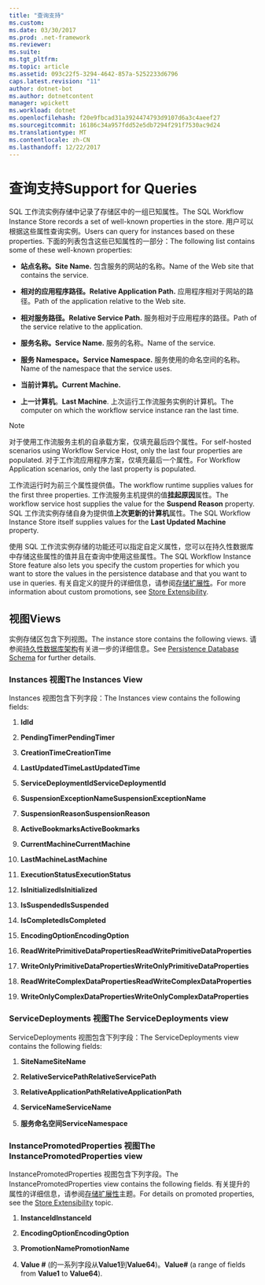 ```yaml
---
title: "查询支持"
ms.custom: 
ms.date: 03/30/2017
ms.prod: .net-framework
ms.reviewer: 
ms.suite: 
ms.tgt_pltfrm: 
ms.topic: article
ms.assetid: 093c22f5-3294-4642-857a-5252233d6796
caps.latest.revision: "11"
author: dotnet-bot
ms.author: dotnetcontent
manager: wpickett
ms.workload: dotnet
ms.openlocfilehash: f20e9fbcad31a3924474793d9107d6a3c4aeef27
ms.sourcegitcommit: 16186c34a957fdd52e5db7294f291f7530ac9d24
ms.translationtype: MT
ms.contentlocale: zh-CN
ms.lasthandoff: 12/22/2017
---
```

# <a name="support-for-queries"></a><span data-ttu-id="4e622-102">查询支持</span><span class="sxs-lookup"><span data-stu-id="4e622-102">Support for Queries</span></span>
<span data-ttu-id="4e622-103">SQL 工作流实例存储中记录了存储区中的一组已知属性。</span><span class="sxs-lookup"><span data-stu-id="4e622-103">The SQL Workflow Instance Store records a set of well-known properties in the store.</span></span> <span data-ttu-id="4e622-104">用户可以根据这些属性查询实例。</span><span class="sxs-lookup"><span data-stu-id="4e622-104">Users can query for instances based on these properties.</span></span> <span data-ttu-id="4e622-105">下面的列表包含这些已知属性的一部分：</span><span class="sxs-lookup"><span data-stu-id="4e622-105">The following list contains some of these well-known properties:</span></span>  
  
-   <span data-ttu-id="4e622-106">**站点名称。**</span><span class="sxs-lookup"><span data-stu-id="4e622-106">**Site Name.**</span></span> <span data-ttu-id="4e622-107">包含服务的网站的名称。</span><span class="sxs-lookup"><span data-stu-id="4e622-107">Name of the Web site that contains the service.</span></span>  
  
-   <span data-ttu-id="4e622-108">**相对的应用程序路径。**</span><span class="sxs-lookup"><span data-stu-id="4e622-108">**Relative Application Path.**</span></span> <span data-ttu-id="4e622-109">应用程序相对于网站的路径。</span><span class="sxs-lookup"><span data-stu-id="4e622-109">Path of the application relative to the Web site.</span></span>  
  
-   <span data-ttu-id="4e622-110">**相对服务路径。**</span><span class="sxs-lookup"><span data-stu-id="4e622-110">**Relative Service Path.**</span></span> <span data-ttu-id="4e622-111">服务相对于应用程序的路径。</span><span class="sxs-lookup"><span data-stu-id="4e622-111">Path of the service relative to the application.</span></span>  
  
-   <span data-ttu-id="4e622-112">**服务名称。**</span><span class="sxs-lookup"><span data-stu-id="4e622-112">**Service Name.**</span></span> <span data-ttu-id="4e622-113">服务的名称。</span><span class="sxs-lookup"><span data-stu-id="4e622-113">Name of the service.</span></span>  
  
-   <span data-ttu-id="4e622-114">**服务 Namespace。**</span><span class="sxs-lookup"><span data-stu-id="4e622-114">**Service Namespace.**</span></span> <span data-ttu-id="4e622-115">服务使用的命名空间的名称。</span><span class="sxs-lookup"><span data-stu-id="4e622-115">Name of the namespace that the service uses.</span></span>  
  
-   <span data-ttu-id="4e622-116">**当前计算机。**</span><span class="sxs-lookup"><span data-stu-id="4e622-116">**Current Machine.**</span></span>  
  
-   <span data-ttu-id="4e622-117">**上一计算机**。</span><span class="sxs-lookup"><span data-stu-id="4e622-117">**Last Machine**.</span></span> <span data-ttu-id="4e622-118">上次运行工作流服务实例的计算机。</span><span class="sxs-lookup"><span data-stu-id="4e622-118">The computer on which the workflow service instance ran the last time.</span></span>  
  
> [!NOTE]
>  <span data-ttu-id="4e622-119">对于使用工作流服务主机的自承载方案，仅填充最后四个属性。</span><span class="sxs-lookup"><span data-stu-id="4e622-119">For self-hosted scenarios using Workflow Service Host, only the last four properties are populated.</span></span> <span data-ttu-id="4e622-120">对于工作流应用程序方案，仅填充最后一个属性。</span><span class="sxs-lookup"><span data-stu-id="4e622-120">For Workflow Application scenarios, only the last property is populated.</span></span>  
  
 <span data-ttu-id="4e622-121">工作流运行时为前三个属性提供值。</span><span class="sxs-lookup"><span data-stu-id="4e622-121">The workflow runtime supplies values for the first three properties.</span></span> <span data-ttu-id="4e622-122">工作流服务主机提供的值**挂起原因**属性。</span><span class="sxs-lookup"><span data-stu-id="4e622-122">The workflow service host supplies the value for the **Suspend Reason** property.</span></span> <span data-ttu-id="4e622-123">SQL 工作流实例存储自身为提供值**上次更新的计算机**属性。</span><span class="sxs-lookup"><span data-stu-id="4e622-123">The SQL Workflow Instance Store itself supplies values for the **Last Updated Machine** property.</span></span>  
  
 <span data-ttu-id="4e622-124">使用 SQL 工作流实例存储的功能还可以指定自定义属性，您可以在持久性数据库中存储这些属性的值并且在查询中使用这些属性。</span><span class="sxs-lookup"><span data-stu-id="4e622-124">The SQL Workflow Instance Store feature also lets you specify the custom properties for which you want to store the values in the persistence database and that you want to use in queries.</span></span> <span data-ttu-id="4e622-125">有关自定义的提升的详细信息，请参阅[存储扩展性](../../../docs/framework/windows-workflow-foundation/store-extensibility.md)。</span><span class="sxs-lookup"><span data-stu-id="4e622-125">For more information about custom promotions, see [Store Extensibility](../../../docs/framework/windows-workflow-foundation/store-extensibility.md).</span></span>  
  
## <a name="views"></a><span data-ttu-id="4e622-126">视图</span><span class="sxs-lookup"><span data-stu-id="4e622-126">Views</span></span>  
 <span data-ttu-id="4e622-127">实例存储区包含下列视图。</span><span class="sxs-lookup"><span data-stu-id="4e622-127">The instance store contains the following views.</span></span> <span data-ttu-id="4e622-128">请参阅[持久性数据库架构](../../../docs/framework/windows-workflow-foundation/persistence-database-schema.md)有关进一步的详细信息。</span><span class="sxs-lookup"><span data-stu-id="4e622-128">See [Persistence Database Schema](../../../docs/framework/windows-workflow-foundation/persistence-database-schema.md) for further details.</span></span>  
  
### <a name="the-instances-view"></a><span data-ttu-id="4e622-129">Instances 视图</span><span class="sxs-lookup"><span data-stu-id="4e622-129">The Instances View</span></span>  
 <span data-ttu-id="4e622-130">Instances 视图包含下列字段：</span><span class="sxs-lookup"><span data-stu-id="4e622-130">The Instances view contains the following fields:</span></span>  
  
1.  <span data-ttu-id="4e622-131">**Id**</span><span class="sxs-lookup"><span data-stu-id="4e622-131">**Id**</span></span>  
  
2.  <span data-ttu-id="4e622-132">**PendingTimer**</span><span class="sxs-lookup"><span data-stu-id="4e622-132">**PendingTimer**</span></span>  
  
3.  <span data-ttu-id="4e622-133">**CreationTime**</span><span class="sxs-lookup"><span data-stu-id="4e622-133">**CreationTime**</span></span>  
  
4.  <span data-ttu-id="4e622-134">**LastUpdatedTime**</span><span class="sxs-lookup"><span data-stu-id="4e622-134">**LastUpdatedTime**</span></span>  
  
5.  <span data-ttu-id="4e622-135">**ServiceDeploymentId**</span><span class="sxs-lookup"><span data-stu-id="4e622-135">**ServiceDeploymentId**</span></span>  
  
6.  <span data-ttu-id="4e622-136">**SuspensionExceptionName**</span><span class="sxs-lookup"><span data-stu-id="4e622-136">**SuspensionExceptionName**</span></span>  
  
7.  <span data-ttu-id="4e622-137">**SuspensionReason**</span><span class="sxs-lookup"><span data-stu-id="4e622-137">**SuspensionReason**</span></span>  
  
8.  <span data-ttu-id="4e622-138">**ActiveBookmarks**</span><span class="sxs-lookup"><span data-stu-id="4e622-138">**ActiveBookmarks**</span></span>  
  
9. <span data-ttu-id="4e622-139">**CurrentMachine**</span><span class="sxs-lookup"><span data-stu-id="4e622-139">**CurrentMachine**</span></span>  
  
10. <span data-ttu-id="4e622-140">**LastMachine**</span><span class="sxs-lookup"><span data-stu-id="4e622-140">**LastMachine**</span></span>  
  
11. <span data-ttu-id="4e622-141">**ExecutionStatus**</span><span class="sxs-lookup"><span data-stu-id="4e622-141">**ExecutionStatus**</span></span>  
  
12. <span data-ttu-id="4e622-142">**IsInitialized**</span><span class="sxs-lookup"><span data-stu-id="4e622-142">**IsInitialized**</span></span>  
  
13. <span data-ttu-id="4e622-143">**IsSuspended**</span><span class="sxs-lookup"><span data-stu-id="4e622-143">**IsSuspended**</span></span>  
  
14. <span data-ttu-id="4e622-144">**IsCompleted**</span><span class="sxs-lookup"><span data-stu-id="4e622-144">**IsCompleted**</span></span>  
  
15. <span data-ttu-id="4e622-145">**EncodingOption**</span><span class="sxs-lookup"><span data-stu-id="4e622-145">**EncodingOption**</span></span>  
  
16. <span data-ttu-id="4e622-146">**ReadWritePrimitiveDataProperties**</span><span class="sxs-lookup"><span data-stu-id="4e622-146">**ReadWritePrimitiveDataProperties**</span></span>  
  
17. <span data-ttu-id="4e622-147">**WriteOnlyPrimitiveDataProperties**</span><span class="sxs-lookup"><span data-stu-id="4e622-147">**WriteOnlyPrimitiveDataProperties**</span></span>  
  
18. <span data-ttu-id="4e622-148">**ReadWriteComplexDataProperties**</span><span class="sxs-lookup"><span data-stu-id="4e622-148">**ReadWriteComplexDataProperties**</span></span>  
  
19. <span data-ttu-id="4e622-149">**WriteOnlyComplexDataProperties**</span><span class="sxs-lookup"><span data-stu-id="4e622-149">**WriteOnlyComplexDataProperties**</span></span>  
  
### <a name="the-servicedeployments-view"></a><span data-ttu-id="4e622-150">ServiceDeployments 视图</span><span class="sxs-lookup"><span data-stu-id="4e622-150">The ServiceDeployments view</span></span>  
 <span data-ttu-id="4e622-151">ServiceDeployments 视图包含下列字段：</span><span class="sxs-lookup"><span data-stu-id="4e622-151">The ServiceDeployments view contains the following fields:</span></span>  
  
1.  <span data-ttu-id="4e622-152">**SiteName**</span><span class="sxs-lookup"><span data-stu-id="4e622-152">**SiteName**</span></span>  
  
2.  <span data-ttu-id="4e622-153">**RelativeServicePath**</span><span class="sxs-lookup"><span data-stu-id="4e622-153">**RelativeServicePath**</span></span>  
  
3.  <span data-ttu-id="4e622-154">**RelativeApplicationPath**</span><span class="sxs-lookup"><span data-stu-id="4e622-154">**RelativeApplicationPath**</span></span>  
  
4.  <span data-ttu-id="4e622-155">**ServiceName**</span><span class="sxs-lookup"><span data-stu-id="4e622-155">**ServiceName**</span></span>  
  
5.  <span data-ttu-id="4e622-156">**服务命名空间**</span><span class="sxs-lookup"><span data-stu-id="4e622-156">**ServiceNamespace**</span></span>  
  
### <a name="the-instancepromotedproperties-view"></a><span data-ttu-id="4e622-157">InstancePromotedProperties 视图</span><span class="sxs-lookup"><span data-stu-id="4e622-157">The InstancePromotedProperties view</span></span>  
 <span data-ttu-id="4e622-158">InstancePromotedProperties 视图包含下列字段。</span><span class="sxs-lookup"><span data-stu-id="4e622-158">The InstancePromotedProperties view contains the following fields.</span></span> <span data-ttu-id="4e622-159">有关提升的属性的详细信息，请参阅[存储扩展性](../../../docs/framework/windows-workflow-foundation/store-extensibility.md)主题。</span><span class="sxs-lookup"><span data-stu-id="4e622-159">For details on promoted properties, see the [Store Extensibility](../../../docs/framework/windows-workflow-foundation/store-extensibility.md) topic.</span></span>  
  
1.  <span data-ttu-id="4e622-160">**InstanceId**</span><span class="sxs-lookup"><span data-stu-id="4e622-160">**InstanceId**</span></span>  
  
2.  <span data-ttu-id="4e622-161">**EncodingOption**</span><span class="sxs-lookup"><span data-stu-id="4e622-161">**EncodingOption**</span></span>  
  
3.  <span data-ttu-id="4e622-162">**PromotionName**</span><span class="sxs-lookup"><span data-stu-id="4e622-162">**PromotionName**</span></span>  
  
4.  <span data-ttu-id="4e622-163">**Value #** (的一系列字段从**Value1**到**Value64**)。</span><span class="sxs-lookup"><span data-stu-id="4e622-163">**Value#** (a range of fields from **Value1** to **Value64**).</span></span>
